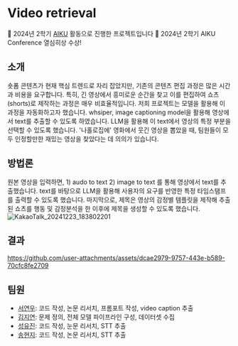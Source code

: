 # Video retrieval

📢 2024년 2학기 [AIKU](https://github.com/AIKU-Official) 활동으로 진행한 프로젝트입니다
🎉 2024년 2학기 AIKU Conference 열심히상 수상!
## 소개

숏폼 콘텐츠가 현재 핵심 트렌드로 자리 잡았지만, 기존의 콘텐츠 편집 과정은 많은 시간과 비용을 요구합니다. 특히, 긴 영상에서 흥미로운 순간을 찾고 이를 편집하여 쇼츠(shorts)로 제작하는 과정은 매우 비효율적입니다. 
저희 프로젝트는 모델을 활용해 이 과정을 자동화하고자 했습니다. whsiper, image captioning model을 활용해 영상에서 text를 추출할 수 있도록 하였습니다. LLM을 활용해 이 text에서 영상의 특정 부분을 선택할 수 있도록 했습니다. '나홀로집에' 영화에서 웃긴 영상을 뽑았을 때, 팀원들이 모두 인정할만한 재밌는 영상을 찾았다는 데 의의가 있습니다. 

## 방법론

원본 영상을 입력하면, 1) audo to text 2) image to text 를 통해 영상에서 text를 추출했습니다. text를 바탕으로 LLM을 활용해 사용자의 요구를 반영한 특정 타임스탬프를 출력할 수 있도록 했습니다. 
마지막으로, 제목은 영상의 감정별 템플릿을 제작해 추출된 쇼츠를 행동 및 감정분석을 한 이후에 제목을 생성할 수 있도록 했습니다.
![KakaoTalk_20241223_183802201](https://github.com/user-attachments/assets/a7c9b44b-4ff3-441e-8630-5412c82ce3ae)


## 결과

https://github.com/user-attachments/assets/dcae2979-9757-443e-b589-70cfc8fe2709


## 팀원

- [서연우](https://github.com/readygetset): 코드 작성, 논문 리서치, 프롬포트 작성, video caption 추출
- [김지연](https://github.com/delaykimm): 문제 정의, 전체 모델 파이프라인 구성, 데이터셋 수집
- [성유진](https://github.com/dinyudin203): 코드 작성, 눈문 리서치, STT 추출
- [송현지](https://github.com/kelly062001): 코드 작성, 논문 리서치, STT 추출
